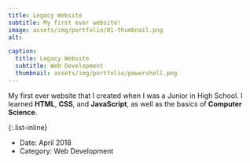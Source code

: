 ```yaml
---
title: Legacy Website
subtitle: My first ever website!
image: assets/img/portfolio/01-thumbnail.png
alt: 

caption:
  title: Legacy Website
  subtitle: Web Development
  thumbnail: assets/img/portfolio/powershell.png
---
```

My first ever website that I created when I was a Junior
in High School. I learned **HTML**, **CSS**, and 
**JavaScript**, as well as the basics of 
**Computer Science**.

{:.list-inline}
- Date: April 2018
- Category: Web Development

